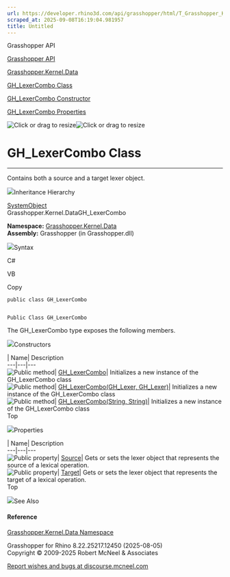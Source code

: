 ```yaml
---
url: https://developer.rhino3d.com/api/grasshopper/html/T_Grasshopper_Kernel_Data_GH_LexerCombo.htm
scraped_at: 2025-09-08T16:19:04.981957
title: Untitled
---
```


Grasshopper API

[Grasshopper API](../html/723c01da-9986-4db2-8f53-6f3a7494df75.htm
"Grasshopper API")

[Grasshopper.Kernel.Data](../html/N_Grasshopper_Kernel_Data.htm
"Grasshopper.Kernel.Data")

[GH_LexerCombo Class](../html/T_Grasshopper_Kernel_Data_GH_LexerCombo.htm
"GH_LexerCombo Class")

[GH_LexerCombo Constructor
](../html/Overload_Grasshopper_Kernel_Data_GH_LexerCombo__ctor.htm
"GH_LexerCombo Constructor ")

[GH_LexerCombo
Properties](../html/Properties_T_Grasshopper_Kernel_Data_GH_LexerCombo.htm
"GH_LexerCombo Properties")

![Click or drag to resize](../icons/TocOpen.gif)![Click or drag to
resize](../icons/TocClose.gif)

# GH_LexerCombo Class  
  
---  
  
Contains both a source and a target lexer object.

![](../icons/SectionExpanded.png)Inheritance Hierarchy

[SystemObject](https://docs.microsoft.com/dotnet/api/system.object)  
Grasshopper.Kernel.DataGH_LexerCombo  

**Namespace:** [Grasshopper.Kernel.Data](N_Grasshopper_Kernel_Data.htm)  
**Assembly:** Grasshopper (in Grasshopper.dll)

![](../icons/SectionExpanded.png)Syntax

C#

VB

Copy

    
    
    public class GH_LexerCombo
    
    
    Public Class GH_LexerCombo

The GH_LexerCombo type exposes the following members.

![](../icons/SectionExpanded.png)Constructors

| Name| Description  
---|---|---  
![Public method](../icons/pubmethod.gif)|
[GH_LexerCombo](M_Grasshopper_Kernel_Data_GH_LexerCombo__ctor.htm)|
Initializes a new instance of the GH_LexerCombo class  
![Public method](../icons/pubmethod.gif)| [GH_LexerCombo(GH_Lexer,
GH_Lexer)](M_Grasshopper_Kernel_Data_GH_LexerCombo__ctor_1.htm)| Initializes a
new instance of the GH_LexerCombo class  
![Public method](../icons/pubmethod.gif)| [GH_LexerCombo(String,
String)](M_Grasshopper_Kernel_Data_GH_LexerCombo__ctor_2.htm)| Initializes a
new instance of the GH_LexerCombo class  
Top

![](../icons/SectionExpanded.png)Properties

| Name| Description  
---|---|---  
![Public property](../icons/pubproperty.gif)|
[Source](P_Grasshopper_Kernel_Data_GH_LexerCombo_Source.htm)|  Gets or sets
the lexer object that represents the source of a lexical operation.  
![Public property](../icons/pubproperty.gif)|
[Target](P_Grasshopper_Kernel_Data_GH_LexerCombo_Target.htm)|  Gets or sets
the lexer object that represents the target of a lexical operation.  
Top

![](../icons/SectionExpanded.png)See Also

#### Reference

[Grasshopper.Kernel.Data Namespace](N_Grasshopper_Kernel_Data.htm)

Grasshopper for Rhino 8.22.25217.12450 (2025-08-05)  
Copyright © 2009-2025 Robert McNeel & Associates

[Report wishes and bugs at
discourse.mcneel.com](https://discourse.mcneel.com/c/grasshopper)

